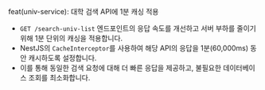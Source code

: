 feat(univ-service): 대학 검색 API에 1분 캐싱 적용

- `GET /search-univ-list` 엔드포인트의 응답 속도를 개선하고 서버 부하를 줄이기 위해 1분 단위의 캐싱을 적용합니다.
- NestJS의 `CacheInterceptor`를 사용하여 해당 API의 응답을 1분(60,000ms) 동안 캐시하도록 설정합니다.
- 이를 통해 동일한 검색 요청에 대해 더 빠른 응답을 제공하고, 불필요한 데이터베이스 조회를 최소화합니다.
